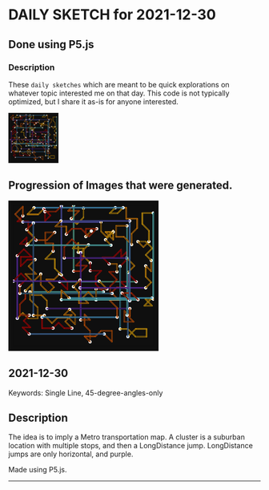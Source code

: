 # DAILY SKETCH for 2021-12-30

## Done using P5.js

### Description

These `daily sketches` which are meant to be quick explorations     on whatever topic interested me on that day. This code is not typically optimized, but I share it as-is     for anyone interested.

<img src = 'images/keep_2021-12-31-16-33-59.png' width = '100'> 

## Progression of Images that were generated.

<img src = 'images/keep_2021-12-31-16-33-59.png' width = '300'> 




## 2021-12-30
Keywords: Single Line, 45-degree-angles-only
 

## Description 

 The idea is to imply a Metro transportation map.
 A cluster is a suburban location with multiple stops, and then a LongDistance jump.
 LongDistance jumps are only horizontal, and purple.
 

Made using P5.js. 

-----

